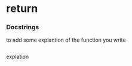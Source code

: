 # return 
### Docstrings
to add some explantion of the function you write
```
```
explation
```
```


